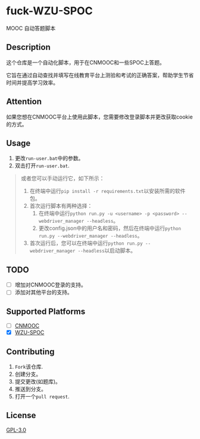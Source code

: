 # fuck-WZU-SPOC

MOOC 自动答题脚本

## Description

这个仓库是一个自动化脚本，用于在CNMOOC和一些SPOC上答题。

它旨在通过自动查找并填写在线教育平台上测验和考试的正确答案，帮助学生节省时间并提高学习效率。

## Attention

如果您想在CNMOOC平台上使用此脚本，您需要修改登录脚本并更改获取cookie的方式。

## Usage

1. 更改`run-user.bat`中的参数。
2. 双击打开`run-user.bat`.

> 或者您可以手动运行它，如下所示：
>
> 1. 在终端中运行`pip install -r requirements.txt`以安装所需的软件包。
> 2. 首次运行脚本有两种选择：
>    1. 在终端中运行`python run.py -u <username> -p <password> --webdriver_manager --headless`。
>    2. 更改config.json中的用户名和密码，然后在终端中运行`python run.py --webdriver_manager --headless`。
> 3. 首次运行后，您可以在终端中运行`python run.py --webdriver_manager --headless`以启动脚本。

## TODO

- [ ] 增加对CNMOOC登录的支持。
- [ ] 添加对其他平台的支持。

## Supported Platforms

- [ ] [CNMOOC](https://www.cnmooc.org/)
- [x] [WZU-SPOC](http://spoc.wzu.edu.cn/)

## Contributing

1. `Fork`该仓库.
2. 创建分支。
3. 提交更改(如题库)。
4. 推送到分支。
5. 打开一个`pull request`.

## License

[GPL-3.0](https://choosealicense.com/licenses/gpl-3.0/)
